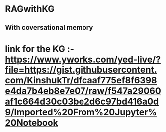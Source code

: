 # RAGwithKG
## With coversational memory
# link for the KG :- https://www.yworks.com/yed-live/?file=https://gist.githubusercontent.com/KinshukTr/dfcaaf775ef8f6398e4da7b4eb8e7e07/raw/f547a29060af1c664d30c03be2d6c97bd416a0d9/Imported%20From%20Jupyter%20Notebook
